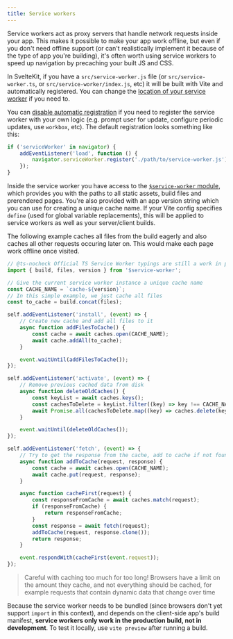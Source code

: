 ```yaml
---
title: Service workers
---
```


Service workers act as proxy servers that handle network requests inside your app. This makes it possible to make your app work offline, but even if you don't need offline support (or can't realistically implement it because of the type of app you're building), it's often worth using service workers to speed up navigation by precaching your built JS and CSS.

In SvelteKit, if you have a `src/service-worker.js` file (or `src/service-worker.ts`, or `src/service-worker/index.js`, etc) it will be built with Vite and automatically registered. You can change the [location of your service worker](/docs/configuration#files) if you need to.

You can [disable automatic registration](/docs/configuration#serviceworker) if you need to register the service worker with your own logic (e.g. prompt user for update, configure periodic updates, use `workbox`, etc). The default registration looks something like this:

```js
if ('serviceWorker' in navigator) {
	addEventListener('load', function () {
		navigator.serviceWorker.register('./path/to/service-worker.js');
	});
}
```

Inside the service worker you have access to the [`$service-worker` module](/docs/modules#$service-worker), which provides you with the paths to all static assets, build files and prerendered pages. You're also provided with an app version string which you can use for creating a unique cache name. If your Vite config specifies `define` (used for global variable replacements), this will be applied to service workers as well as your server/client builds.

The following example caches all files from the build eagerly and also caches all other requests occuring later on. This would make each page work offline once visited.

```js
// @ts-nocheck Official TS Service Worker typings are still a work in progress.
import { build, files, version } from '$service-worker';

// Give the current service worker instance a unique cache name
const CACHE_NAME = `cache-${version}`;
// In this simple example, we just cache all files
const to_cache = build.concat(files);

self.addEventListener('install', (event) => {
	// Create new cache and add all files to it
	async function addFilesToCache() {
		const cache = await caches.open(CACHE_NAME);
		await cache.addAll(to_cache);
	}

	event.waitUntil(addFilesToCache());
});

self.addEventListener('activate', (event) => {
	// Remove previous cached data from disk
	async function deleteOldCaches() {
		const keyList = await caches.keys();
		const cachesToDelete = keyList.filter((key) => key !== CACHE_NAME);
		await Promise.all(cachesToDelete.map((key) => caches.delete(key)));
	}

	event.waitUntil(deleteOldCaches());
});

self.addEventListener('fetch', (event) => {
	// Try to get the response from the cache, add to cache if not found
	async function addToCache(request, response) {
		const cache = await caches.open(CACHE_NAME);
		await cache.put(request, response);
	}

	async function cacheFirst(request) {
		const responseFromCache = await caches.match(request);
		if (responseFromCache) {
			return responseFromCache;
		}
		const response = await fetch(request);
		addToCache(request, response.clone());
		return response;
	}

	event.respondWith(cacheFirst(event.request));
});
```

> Careful with caching too much for too long! Browsers have a limit on the amount they cache, and not everything should be cached, for example requests that contain dynamic data that change over time

Because the service worker needs to be bundled (since browsers don't yet support `import` in this context), and depends on the client-side app's build manifest, **service workers only work in the production build, not in development**. To test it locally, use `vite preview` after running a build.
